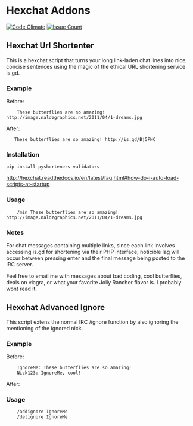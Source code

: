 # Hexchat Addons
[![Code Climate](https://codeclimate.com/github/madnight/hexchat-addons/badges/gpa.svg)](https://codeclimate.com/github/madnight/hexchat-addons)
[![Issue Count](https://codeclimate.com/github/madnight/hexchat-addons/badges/issue_count.svg)](https://codeclimate.com/github/madnight/hexchat-addons)

## Hexchat Url Shortenter
This is a hexchat script that turns your long link-laden chat lines into nice, concise sentences using the magic of the ethical URL shortening service is.gd.

### Example
   Before:
   
        These butterflies are so amazing! http://image.naldzgraphics.net/2011/04/1-dreams.jpg
   After:
   
       These butterflies are so amazing! http://is.gd/Bj5PNC

### Installation
    pip install pyshorteners validators
   http://hexchat.readthedocs.io/en/latest/faq.html#how-do-i-auto-load-scripts-at-startup
   
### Usage
        /min These butterflies are so amazing! http://image.naldzgraphics.net/2011/04/1-dreams.jpg

### Notes
   For chat messages containing multiple links, since each link involves accessing
   is.gd for shortening via their PHP interface, noticible lag will occur between 
   pressing enter and the final message being posted to the IRC server.

   Feel free to email me with messages about bad coding, cool butterflies, deals on viagra,
   or what your favorite Jolly Rancher flavor is. I probably wont read it.
   
## Hexchat Advanced Ignore
This script extens the normal IRC /ignore function by also ignoring the mentioning of the ignored nick.
### Example
   Before:
   
        IgnoreMe: These butterflies are so amazing!
        Nick123: IgnoreMe, cool!
   After:
         
         
         
### Usage
        /addignore IgnoreMe
        /delignore IgnoreMe

